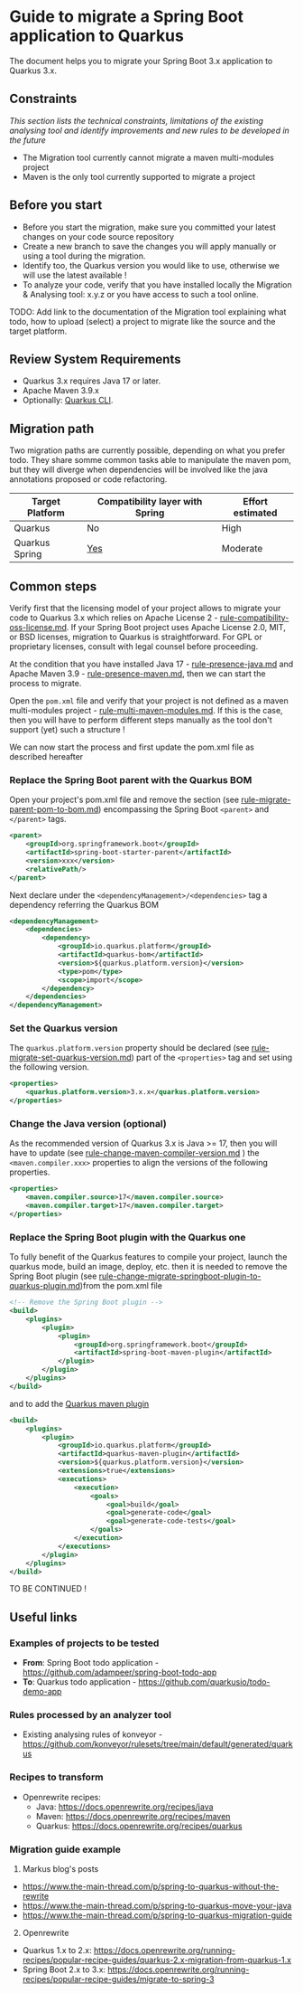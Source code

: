 # Guide to migrate a Spring Boot application to Quarkus

The document helps you to migrate your Spring Boot 3.x application to Quarkus 3.x.

## Constraints

*This section lists the technical constraints, limitations of the existing analysing tool and identify improvements and new rules to be developed in the future*

- The Migration tool currently cannot migrate a maven multi-modules project
- Maven is the only tool currently supported to migrate a project

## Before you start

- Before you start the migration, make sure you committed your latest changes on your code source repository
- Create a new branch to save the changes you will apply manually or using a tool during the migration. 
- Identify too, the Quarkus version you would like to use, otherwise we will use the latest available !
- To analyze your code, verify that you have installed locally the Migration & Analysing tool: x.y.z or you have access to such a tool online.

TODO: Add link to the documentation of the Migration tool explaining what todo, how to upload (select) a project to migrate like the source and the target platform.

## Review System Requirements

- Quarkus 3.x requires Java 17 or later. 
- Apache Maven 3.9.x
- Optionally: [Quarkus CLI](https://quarkus.io/guides/cli-tooling).

## Migration path

Two migration paths are currently possible, depending on what you prefer todo. They share somme common tasks able to manipulate the maven pom, but they will diverge when dependencies will be involved like the java annotations proposed or code refactoring.

| Target Platform | Compatibility layer with Spring                               | Effort estimated |
|-----------------|---------------------------------------------------------------|------------------|
| Quarkus         | No                                                            | High             |
| Quarkus Spring  | [Yes](https://quarkus.io/blog/quarkus-for-spring-developers/) | Moderate         |

## Common steps

Verify first that the licensing model of your project allows to migrate your code to Quarkus 3.x which relies on Apache License 2 - [rule-compatibility-oss-license.md](rules/rule-compatibility-oss-license.md). If your Spring Boot project uses Apache License 2.0, MIT, or BSD licenses, migration to Quarkus is straightforward. For GPL or proprietary licenses, consult with legal counsel before proceeding.

At the condition that you have installed Java 17 - [rule-presence-java.md](rules/rule-presence-java.md) and Apache Maven 3.9 - [rule-presence-maven.md](rules/rule-presence-maven.md), then we can start the process to migrate.

Open the `pom.xml` file and verify that your project is not defined as a maven multi-modules project - [rule-multi-maven-modules.md](rules/rule-multi-maven-modules.md). If this is the case, then you will have to perform different steps manually as the tool don't support (yet) such a structure !

We can now start the process and first update the pom.xml file as described hereafter

### Replace the Spring Boot parent with the Quarkus BOM

Open your project's pom.xml file and remove the section (see [rule-migrate-parent-pom-to-bom.md](rules/rule-migrate-parent-pom-to-bom.md)) encompassing the Spring Boot `<parent>` and `</parent>` tags.

```xml
<parent>
    <groupId>org.springframework.boot</groupId>
    <artifactId>spring-boot-starter-parent</artifactId>
    <version>xxx</version>
    <relativePath/>
</parent>
```
Next declare under the `<dependencyManagement>/<dependencies>` tag a dependency referring the Quarkus BOM 

```xml
<dependencyManagement>
    <dependencies>
        <dependency>
            <groupId>io.quarkus.platform</groupId>
            <artifactId>quarkus-bom</artifactId>
            <version>${quarkus.platform.version}</version>
            <type>pom</type>
            <scope>import</scope>
        </dependency>
    </dependencies>
</dependencyManagement>
```

### Set the Quarkus version

The `quarkus.platform.version` property should be declared (see [rule-migrate-set-quarkus-version.md](rules/rule-migrate-set-quarkus-version.md)) part of the `<properties>` tag and set using the following version.

```xml
<properties>
    <quarkus.platform.version>3.x.x</quarkus.platform.version>
</properties>
```

### Change the Java version (optional)

As the recommended version of Quarkus 3.x is Java >= 17, then you will have to update (see [rule-change-maven-compiler-version.md](rules/rule-change-maven-compiler-version.md) ) the `<maven.compiler.xxx>` properties to align the versions of the following properties.
```xml
<properties>
    <maven.compiler.source>17</maven.compiler.source>
    <maven.compiler.target>17</maven.compiler.target>
</properties>
```

### Replace the Spring Boot plugin with the Quarkus one

To fully benefit of the Quarkus features to compile your project, launch the quarkus mode, build an image, deploy, etc. then it is needed to remove the Spring Boot plugin (see [rule-change-migrate-springboot-plugin-to-quarkus-plugin.md](rules/rule-change-migrate-springboot-plugin-to-quarkus-plugin.md))from the pom.xml file

```xml
<!-- Remove the Spring Boot plugin -->
<build>
    <plugins>
        <plugin>
            <plugin>
                <groupId>org.springframework.boot</groupId>
                <artifactId>spring-boot-maven-plugin</artifactId>
            </plugin>
        </plugin>
    </plugins>
</build>
```
and to add the [Quarkus maven plugin](https://quarkus.io/guides/quarkus-maven-plugin)
```xml
<build>
    <plugins>
        <plugin>
            <groupId>io.quarkus.platform</groupId>
            <artifactId>quarkus-maven-plugin</artifactId>
            <version>${quarkus.platform.version}</version>
            <extensions>true</extensions>
            <executions>
                <execution>
                    <goals>
                        <goal>build</goal>
                        <goal>generate-code</goal>
                        <goal>generate-code-tests</goal>
                    </goals>
                </execution>
            </executions>
        </plugin>
    </plugins>
</build>
```

TO BE CONTINUED !

## Useful links

### Examples of projects to be tested

- **From**: Spring Boot todo application - https://github.com/adampeer/spring-boot-todo-app
- **To**: Quarkus todo application - https://github.com/quarkusio/todo-demo-app

### Rules processed by an analyzer tool

- Existing analysing rules of konveyor - https://github.com/konveyor/rulesets/tree/main/default/generated/quarkus

### Recipes to transform
 
- Openrewrite recipes:
  - Java: https://docs.openrewrite.org/recipes/java
  - Maven: https://docs.openrewrite.org/recipes/maven
  - Quarkus: https://docs.openrewrite.org/recipes/quarkus

### Migration guide example 

1. Markus blog's posts

- https://www.the-main-thread.com/p/spring-to-quarkus-without-the-rewrite
- https://www.the-main-thread.com/p/spring-to-quarkus-move-your-java
- https://www.the-main-thread.com/p/spring-to-quarkus-migration-guide

2. Openrewrite

- Quarkus 1.x to 2.x: https://docs.openrewrite.org/running-recipes/popular-recipe-guides/quarkus-2.x-migration-from-quarkus-1.x
- Spring Boot 2.x to 3.x: https://docs.openrewrite.org/running-recipes/popular-recipe-guides/migrate-to-spring-3









